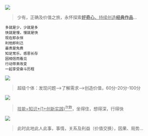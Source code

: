 

![](https://github.com/user-attachments/assets/1db208a4-2d35-4c3f-9f0f-5311237f33cc)
> 少有，正确及价值之旅，永怀探索<ins>**好奇心**，持续创造<ins>**经典作品**</ins></ins>...


```
多就是少，少就是多
快就是慢，慢就是快
现在即永恒
利他即利己
最贵是免费
知足常乐，感恩长存
因相信而看见
行动带来改变
一起享受奋斗历程
```


![](https://github.com/user-attachments/assets/cdcd888f-1007-41cf-bd21-174adba06828)
> 超级个体：发现问题-->了解需求-->创造价值，60分-20分-100分

![](https://github.com/user-attachments/assets/e725ad1a-655b-42d4-88cf-65b8169ff909)
> <ins>技能=知识*(1+创新实践)<sup>次数</sup></ins>，坐得住，想得深，行得快

![](https://github.com/user-attachments/assets/3176e81f-add7-4f02-8c33-cc184723d143)
> 此时此地此人此事，事情，关系及利益（价值交换），因果、局势...

